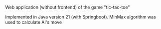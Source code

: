 Web application (without frontend) of the game "tic-tac-toe"

Implemented in Java version 21 (with Springboot).
MinMax algorithm was used to calculate AI's move